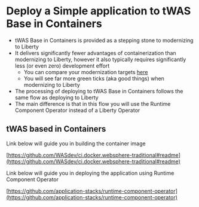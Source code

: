 # Deploy a Simple application to tWAS Base in Containers

 - tWAS Base in Containers is provided as a stepping stone to modernizing to Liberty
 - It delivers significantly fewer advantages of containerization than modernizing to Liberty, however it also typically requires significantly less (or even zero) development effort 
     - You can compare your modernization targets [here](https://www.ibm.com/docs/en/cta?topic=started-modernization-target-comparison)
     - You will see far more green ticks (aka good things) when modernizing to Liberty
 - The processing of deploying to tWAS Base in Containers follows the same flow as deploying to Liberty
 - The main difference is that in this flow you will use the Runtime Component Operator instead of a Liberty Operator

## tWAS based in Containers 

Link below will guide you in building the container image

[https://github.com/WASdev/ci.docker.websphere-traditional#readme](https://github.com/WASdev/ci.docker.websphere-traditional#readme)

Link below will guide you in deploying the application using Runtime Component Operator

[https://github.com/application-stacks/runtime-component-operator](https://github.com/application-stacks/runtime-component-operator)

